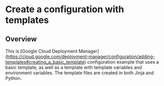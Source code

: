 # Create a configuration with templates

## Overview

This is [Google Cloud Deployment Manager]
(https://cloud.google.com/deployment-manager/configuration/adding-templates#creating_a_basic_template)
configuration example that uses a basic template, as well as a template with
template variables and environment variables. The template files are created in
both Jinja and Python.
